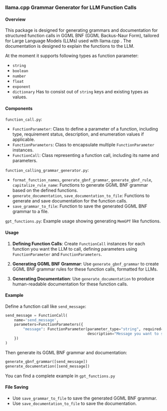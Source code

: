 ### llama.cpp Grammar Generator for LLM Function Calls

#### Overview
This package is designed for generating grammars and documentation for structured function calls in GGML BNF (GGML Backus-Naur Form), tailored for Large Language Models (LLMs) used with llama.cpp . 
The documentation is designed to explain the functions to the LLM.

At the moment it supports following types as function parameter:

- `string`
- `boolean`
- `number`
- `float`
- `exponent`
- `dictionary` Has to consist out of `string` keys and existing types as values.


#### Components
`function_call.py`:
- `FunctionParameter`: Class to define a parameter of a function, including type, requirement status, description, and enumeration values if applicable.
- `FunctionParameters`: Class to encapsulate multiple `FunctionParameter` instances.
- `FunctionCall`: Class representing a function call, including its name and parameters.

`function_calling_grammar_generator.py`:
- `format_function_names`, `generate_gbnf_grammar`, `generate_gbnf_rule`, `capitalize_rule_name`: Functions to generate GGML BNF grammar based on the defined functions.
- `generate_documentation`, `save_documentation_to_file`: Functions to generate and save documentation for the function calls.
- `save_grammar_to_file`: Function to save the generated GGML BNF grammar to a file.

`gpt_functions.py`:
Example usage showing generating `MemGPT` like functions.

#### Usage
1. **Defining Function Calls**: Create `FunctionCall` instances for each function you want the LLM to call, defining parameters using `FunctionParameter` and `FunctionParameters`.
   
2. **Generating GGML BNF Grammar**: Use `generate_gbnf_grammar` to create GGML BNF grammar rules for these function calls, formatted for LLMs.
   
3. **Generating Documentation**: Use `generate_documentation` to produce human-readable documentation for these function calls.

#### Example
Define a function call like `send_message`:
```python
send_message = FunctionCall(
    name='send_message',
    parameters=FunctionParameters({
        "message": FunctionParameter(parameter_type="string", required=True,
                                     description="Message you want to send.")
    })
)
```
Then generate its GGML BNF grammar and documentation:
```python
generate_gbnf_grammar([send_message])
generate_documentation([send_message])
```
You can find a complete example in `gpt_functions.py`
#### File Saving
- Use `save_grammar_to_file` to save the generated GGML BNF grammar.
- Use `save_documentation_to_file` to save the documentation.